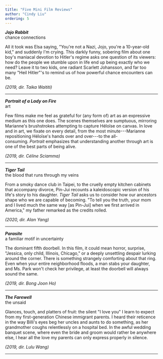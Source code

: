 ```yaml
---
title: "Five Mini Film Reviews"
author: "Cindy Liu"
ordering: 5
---
```


**_Jojo Rabbit_**\
chance connections

All it took was Elsa saying, "You're not a Nazi, Jojo, you're a 10-year-old kid," and suddenly I'm crying. This darkly funny, sobering film about one boy's maniacal devotion to Hitler's regime asks one question of its viewers: how do the people we stumble upon in life end up being exactly who we need? Leave it to two kids, one radiant Scarlett Johansson, and far too many "Heil Hitler"'s to remind us of how powerful chance encounters can be.

_(2019, dir. Taika Waititi)_

---

**_Portrait of a Lady on Fire_**\
art

Few films make me feel as grateful for (any form of) art as an expressive medium as this one does. The scenes themselves are sumptuous, mirroring Marianne's brushstrokes attempting to capture Héloïse on canvas. In love and in art, we fixate on every detail, from the most minute---Marianne repositioning Héloïse's hands over and over---to the all-consuming. *Portrait* emphasizes that understanding another through art is one of the best parts of being alive.

_(2019, dir. Céline Sciamma)_

---

**_Tiger Tail_**\
the blood that runs through my veins

From a smoky dance club in Taipei, to the cruelly empty kitchen cabinets that accompany divorce, Pin-Jui recounts a kaleidoscopic version of his life's story to his daughter. *Tiger Tail* asks us to consider how our ancestors shape who we are capable of becoming. "To tell you the truth, your mom and I lived much the same way [as Pin-Jui] when we first arrived in America," my father remarked as the credits rolled.

_(2020, dir. Alan Yang)_

---

**_Parasite_**\
a familiar motif in uncertainty

The dominant fifth doorbell. In this film, it could mean horror, surprise, "Jessica, only child, Illinois, Chicago," or a deeply unsettling despair lurking around the corner. There is something strangely comforting about that ring. Even when your entire neighborhood floods, a man stabs your daughter, and Ms. Park won't check her privilege, at least the doorbell will always sound the same.

_(2019, dir. Bong Joon Ho)_

---

**_The Farewell_**\
the unsaid

Glances, touch, and platters of fruit: the silent "I love you" I learn to expect from my first-generation Chinese immigrant parents. I heard their reticence in the way Billi's eyes beg her uncles and aunts to do something, as her grandmother coughs relentlessly on a hospital bed. In the awful wedding banquet scene, where even the bride and groom would rather be anywhere else, I hear all the love my parents can only express properly in silence.

_(2019, dir. Lulu Wang)_

---
